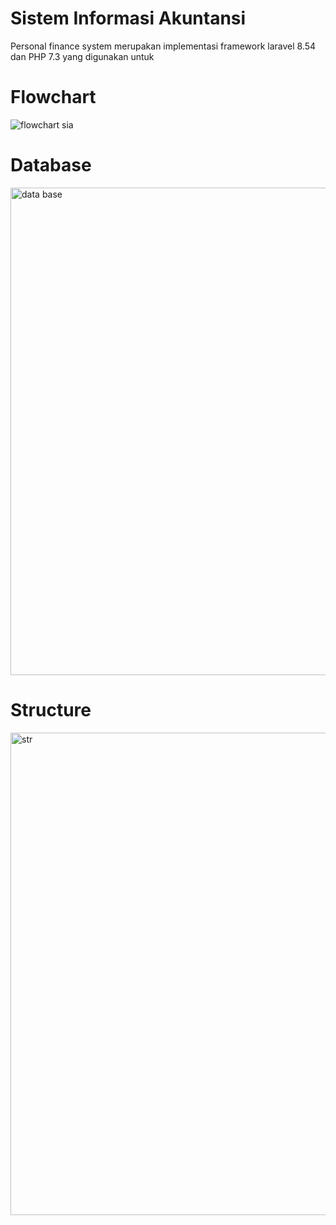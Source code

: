 # Sistem Informasi Akuntansi
Personal finance system merupakan implementasi framework laravel 8.54 dan PHP 7.3 yang digunakan untuk
# Flowchart
![flowchart sia](https://github.com/Khairunnisazhafira/Personal-Finance-System/assets/152596345/3b0086b6-02ff-457b-a04b-b9f40083f1cf)

# Database
<img width="780" alt="data base" src="https://github.com/Khairunnisazhafira/Personal-Finance-System/assets/152596345/add629a3-44c2-40e0-b0f8-0134f115e88d">


# Structure
<img width="772" alt="str" src="https://github.com/Khairunnisazhafira/Personal-Finance-System/assets/152596345/ecfb88ff-0ccc-4380-a2c1-3c381ecbbb4f">

